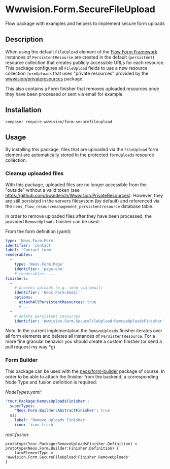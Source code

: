 # Wwwision.Form.SecureFileUpload

Flow package with examples and helpers to implement secure form uploads

## Description

When using the default `FileUpload` element of the [Flow Form Framework](https://github.com/neos/form) instances of
`PersistentResource` are created in the default (`persistent`) resource collection that creates publicly accessible
URLs for each resource.
This package configures all `FileUpload` fields to use a new resource collection `formUploads` that uses "private resources"
provided by the [wwwision/privateresources](https://github.com/bwaidelich/Wwwision.PrivateResources) package.

This also contains a Form finisher that removes uploaded resources once they have been processed or sent via email for example.

## Installation

    composer require wwwision/form-securefileupload

## Usage

By installing this package, files that are uploaded via the `FileUpload` form element are automatically stored
in the protected `formUploads` resource collection.

### Cleanup uploaded files

With this package, uploaded files are no longer accessible from the "outside" without a valid token (see https://github.com/bwaidelich/Wwwision.PrivateResources).
However, they are still persisted in the servers filesystem (by default) and referenced via the `neos_flow_resourcemanagement_persistentresource`
database table.

In order to remove uploaded files after they have been processed, the provided `RemoveUploads` finisher can be used.

From the form definition (yaml):

```yaml
type: 'Neos.Form:Form'
identifier: 'contact'
label: 'Contact form'
renderables:
  -
    type: 'Neos.Form:Page'
    identifier: 'page-one'
    # renderables: ...
finishers:
  -
    # process uploads (e.g. send via email)
    identifier: 'Neos.Form:Email'
    options:
      attachAllPersistentResources: true
      # ...
  -
    # delete persistent resources
    identifier: 'Wwwision.Form.SecureFileUpload:RemoveUploadsFinisher'
```

*Note:* In the current implementation the `RemoveUploads` finisher iterates over all form elements and deletes all instances of `PersistentResource`.
For a more fine granular behavior you should create a custom finisher (or send a pull request my way *g)

### Form Builder

This package can be used with the [neos/form-builder](https://github.com/neos/form-builder) package of course.
In order to be able to attach the finisher from the backend, a corresponding Node Type and fusion definition is required:

*NodeTypes.yaml:*

```yaml
'Your.Package:RemoveUploadsFinisher':
  superTypes:
    'Neos.Form.Builder:AbstractFinisher': true
  ui:
    label: 'Remove Uploads Finisher'
    icon: 'icon-trash'

```

*root.fusion*:

```neosfusion
prototype(Your.Package:RemoveUploadsFinisher.Definition) < prototype(Neos.Form.Builder:Finisher.Definition) {
    formElementType = 'Wwwision.Form.SecureFileUpload:Finisher.RemoveUploads'
}
```
